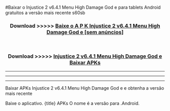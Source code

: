 #Baixar o Injustice 2 v6.4.1   Menu High Damage God e   para tablets Android gratuitos a versão mais recente s60sb


<div align="center">
<h3>Download >>>>> <a href="https://pt-web.web.app/?pt= Injustice 2 v6.4.1   Menu High Damage God e ">Baixe o A P K Injustice 2 v6.4.1   Menu High Damage God e  [sem anúncios]</a></h3><br>

<h3>Download >>>>> <a href="https://pt-web.web.app/?pt= Injustice 2 v6.4.1   Menu High Damage God e ">Injustice 2 v6.4.1   Menu High Damage God e  Baixar APKs</a></h3>
</div>

----------------------------------------------------------

----------------------------------------------------------

----------------------------------------------------------

Baixar APKs Injustice 2 v6.4.1   Menu High Damage God e  e obtenha a versão mais recente

Baixe o aplicativo. {title} APKs O nome é a versão para .Android.


